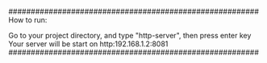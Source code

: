 ########################################################
  How to run:

  Go to your project directory,
  and type "http-server",
  then press enter key
  Your server will be start on http:192.168.1.2:8081
########################################################